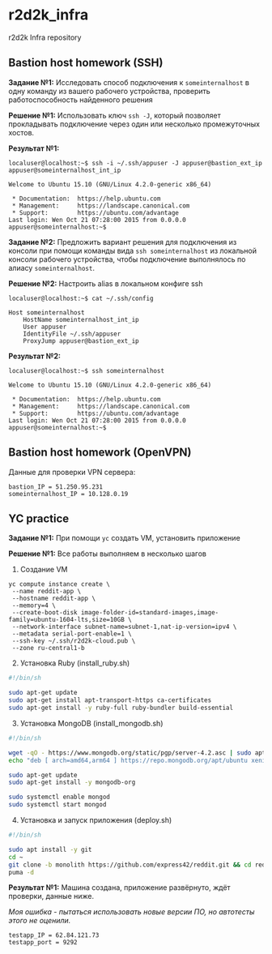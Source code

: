 # r2d2k_infra
r2d2k Infra repository

## Bastion host homework (SSH)
**Задание №1:** Исследовать способ подключения к `someinternalhost` в одну команду из вашего рабочего устройства, проверить работоспособность найденного решения

**Решение №1:** Использовать ключ `ssh -J`, который позволяет прокладывать подключение через один или несколько промежуточных хостов.

**Результат №1:**
```console
localuser@localhost:~$ ssh -i ~/.ssh/appuser -J appuser@bastion_ext_ip appuser@someinternalhost_int_ip

Welcome to Ubuntu 15.10 (GNU/Linux 4.2.0-generic x86_64)

 * Documentation:  https://help.ubuntu.com
 * Management:     https://landscape.canonical.com
 * Support:        https://ubuntu.com/advantage
Last login: Wen Oct 21 07:28:00 2015 from 0.0.0.0
appuser@someinternalhost:~$
```


**Задание №2:** Предложить вариант решения для подключения из консоли при помощи команды вида `ssh someinternalhost` из локальной консоли рабочего устройства, чтобы подключение выполнялось по алиасу `someinternalhost`.

**Решение №2:** Настроить alias в локальном конфиге ssh
```console
localuser@localhost:~$ cat ~/.ssh/config

Host someinternalhost
    HostName someinternalhost_int_ip
    User appuser
    IdentityFile ~/.ssh/appuser
    ProxyJump appuser@bastion_ext_ip
```

**Результат №2:**
```console
localuser@localhost:~$ ssh someinternalhost

Welcome to Ubuntu 15.10 (GNU/Linux 4.2.0-generic x86_64)

 * Documentation:  https://help.ubuntu.com
 * Management:     https://landscape.canonical.com
 * Support:        https://ubuntu.com/advantage
Last login: Wen Oct 21 07:28:00 2015 from 0.0.0.0
appuser@someinternalhost:~$
```


## Bastion host homework (OpenVPN)

Данные для проверки VPN сервера:
```
bastion_IP = 51.250.95.231
someinternalhost_IP = 10.128.0.19
```


## YC practice
**Задание №1:** При помощи `yc` cоздать VM, установить приложение

**Решение №1:** Все работы выполняем в несколько шагов
1. Создание VM
```console
yc compute instance create \
 --name reddit-app \
 --hostname reddit-app \
 --memory=4 \
 --create-boot-disk image-folder-id=standard-images,image-family=ubuntu-1604-lts,size=10GB \
 --network-interface subnet-name=subnet-1,nat-ip-version=ipv4 \
 --metadata serial-port-enable=1 \
 --ssh-key ~/.ssh/r2d2k-cloud.pub \
 --zone ru-central1-b
```

2. Установка Ruby (install_ruby.sh)
```bash
#!/bin/sh

sudo apt-get update
sudo apt-get install apt-transport-https ca-certificates
sudo apt-get install -y ruby-full ruby-bundler build-essential

```

3. Установка MongoDB (install_mongodb.sh)
```bash
#!/bin/sh

wget -qO - https://www.mongodb.org/static/pgp/server-4.2.asc | sudo apt-key add -
echo "deb [ arch=amd64,arm64 ] https://repo.mongodb.org/apt/ubuntu xenial/mongodb-org/4.2 multiverse" | sudo tee /etc/apt/sources.list.d/mongodb-org-4.2.list

sudo apt-get update
sudo apt-get install -y mongodb-org

sudo systemctl enable mongod
sudo systemctl start mongod

```

4. Установка и запуск приложения (deploy.sh)
```bash
#!/bin/sh

sudo apt install -y git
cd ~
git clone -b monolith https://github.com/express42/reddit.git && cd reddit && bundle install
puma -d

```

**Результат №1:**
Машина создана, приложение развёрнуто, ждёт проверки, данные ниже.

_Моя ошибка - пытаться использовать новые версии ПО, но автотесты этого не оценили._
```
testapp_IP = 62.84.121.73
testapp_port = 9292
```
